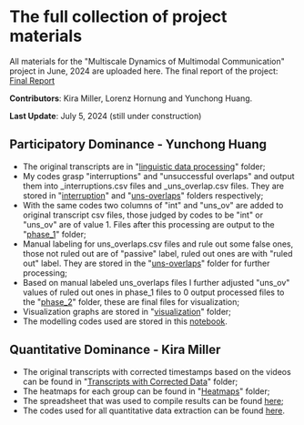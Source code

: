 # The full collection of project materials
All materials for the "Multiscale Dynamics of Multimodal Communication" project in June, 2024 are uploaded here.
The final report of the project: [Final Report](Final%20Report%20-%20Multimodal%20Communication%20Modeling.pdf)

**Contributors**: Kira Miller, Lorenz Hornung and Yunchong Huang.

**Last Update**: July 5, 2024 (still under construction)

## Participatory Dominance - Yunchong Huang

- The original transcripts are in "[linguistic data processing](Yunchong%20Huang%20-%20Participatory%20Dominance/linguistic%20data%20processing)" folder;
- My codes grasp "interruptions" and "unsuccessful overlaps" and output them into _interruptions.csv files and _uns_overlap.csv files. They are stored in "[interruption](Yunchong%20Huang%20-%20Participatory%20Dominance/interruptions)" and "[uns-overlaps](Yunchong%20Huang%20-%20Participatory%20Dominance/uns_overlaps)" folders respectively;
- With the same codes two columns of "int" and "uns_ov" are added to original transcript csv files, those judged by codes to be "int" or "uns_ov" are of value 1. Files after this processing are output to the "[phase_1](Yunchong%20Huang%20-%20Participatory%20Dominance/phase_1)" folder;
-  Manual labeling for uns_overlaps.csv files and rule out some false ones, those not ruled out are of "passive" label, ruled out ones are with "ruled out" label. They are stored in the "[uns-overlaps](Yunchong%20Huang%20-%20Participatory%20Dominance/uns_overlaps)" folder for further processing;
-  Based on manual labeled uns_overlaps files I further adjusted "uns_ov" values of ruled out ones in phase_1 files to 0 output processed files to the "[phase_2](Yunchong%20Huang%20-%20Participatory%20Dominance/phase_2)" folder, these are final files for visualization;
-  Visualization graphs are stored in "[visualization](Yunchong%20Huang%20-%20Participatory%20Dominance/visualization)" folder;
-  The modelling codes used are stored in this [notebook](Yunchong%20Huang%20-%20Participatory%20Dominance/participatory%20dom%20(final).ipynb).

## Quantitative Dominance - Kira Miller

- The original transcripts with corrected timestamps based on the videos can be found in "[Transcripts with Corrected Data](Kira%20Miller%20-%20Quantitative%20Dominance/Transcripts%20with%20Corrected%20Data)" folder;
- The heatmaps for each group can be found in "[Heatmaps](Kira%20Miller%20-%20Quantitative%20Dominance/Heatmaps)" folder;
- The spreadsheet that was used to compile results can be found [here](Kira%20Miller%20-%20Quantitative%20Dominance/Turn%20Taking%20Results%20-%20Success%20Results.csv);
- The codes used for all quantitative data extraction can be found [here](Kira%20Miller%20-%20Quantitative%20Dominance/Turn_Number_and_Percentage.ipynb).
